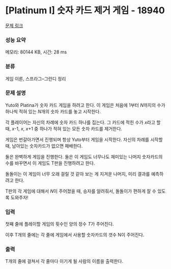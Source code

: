 # [Platinum I] 숫자 카드 제거 게임 - 18940 

[문제 링크](https://www.acmicpc.net/problem/18940) 

### 성능 요약

메모리: 80144 KB, 시간: 28 ms

### 분류

게임 이론, 스프라그–그런디 정리

### 문제 설명

<p>Yuto와 Platina가 숫자 카드 게임을 하려고 한다. 이 게임은 처음에 1부터 <em>N</em>까지의 수가 하나씩 적혀 있는 <em>N</em>개의 숫자 카드를 놓고 시작한다.</p>

<p>각 플레이어는 자신의 차례에 숫자 카드 하나를 집는다. 그 카드에 적힌 수가 <em>x</em>라고 할 때, <em>x</em>-1, <em>x</em>, <em>x</em>+1 중 하나가 적혀 있는 모든 숫자 카드를 제거한다.</p>

<p>게임은 번갈아가면서 진행되며 항상 Yuto부터 게임을 시작한다. 자신의 차례를 시작할 때, 남아있는 숫자카드가 없으면 패배한다.</p>

<p>둘은 완벽하게 게임을 진행한다. 둘은 이 게임도 너무나도 재미있는 나머지 숫자카드의 수를 바꾸면서 이 게임도 T판을 진행하려고 한다.</p>

<p>돌돌이는 이 게임이 너무 오래 걸릴 것 같아 보는 게 지겨운 나머지, 미리 결과를 예측하려고 한다.</p>

<p>T판의 각 게임에 대해서 <em>N</em>이 주어졌을 때, 승자를 알려줘서, 돌돌이가 편하게 잘 수 있도록 도와주자!</p>

### 입력 

 <p>첫째 줄에 플레이할 게임의 횟수인 양의 정수 <i>T</i>가 주어진다.</p>

<p>이후 T개의 줄에는 각 줄에 게임에서 사용할 숫자카드의 갯수 N이 주어진다.</p>

### 출력 

 <p>T개의 줄에 걸쳐서 각 줄마다 이기게 될 사람의 이름을 출력한다.</p>

